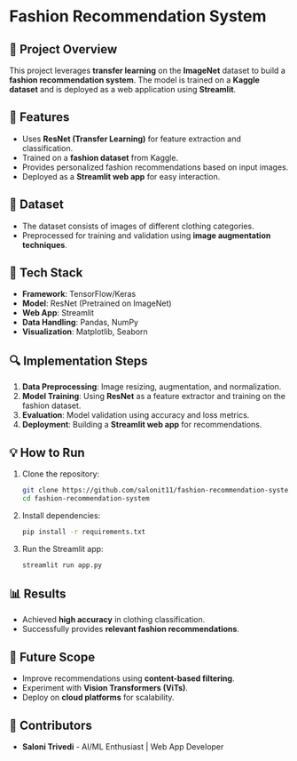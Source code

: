 # Fashion Recommendation System

## 📌 Project Overview
This project leverages **transfer learning** on the **ImageNet** dataset to build a **fashion recommendation system**. The model is trained on a **Kaggle dataset** and is deployed as a web application using **Streamlit**.

## 🚀 Features
- Uses **ResNet (Transfer Learning)** for feature extraction and classification.
- Trained on a **fashion dataset** from Kaggle.
- Provides personalized fashion recommendations based on input images.
- Deployed as a **Streamlit web app** for easy interaction.

## 📂 Dataset
- The dataset consists of images of different clothing categories.
- Preprocessed for training and validation using **image augmentation techniques**.

## 🔧 Tech Stack
- **Framework**: TensorFlow/Keras
- **Model**: ResNet (Pretrained on ImageNet)
- **Web App**: Streamlit
- **Data Handling**: Pandas, NumPy
- **Visualization**: Matplotlib, Seaborn

## 🔍 Implementation Steps
1. **Data Preprocessing**: Image resizing, augmentation, and normalization.
2. **Model Training**: Using **ResNet** as a feature extractor and training on the fashion dataset.
3. **Evaluation**: Model validation using accuracy and loss metrics.
4. **Deployment**: Building a **Streamlit web app** for recommendations.

## 💡 How to Run
1. Clone the repository:
   ```bash
   git clone https://github.com/salonit11/fashion-recommendation-system
   cd fashion-recommendation-system
   ```
2. Install dependencies:
   ```bash
   pip install -r requirements.txt
   ```
3. Run the Streamlit app:
   ```bash
   streamlit run app.py
   ```

## 📊 Results
- Achieved **high accuracy** in clothing classification.
- Successfully provides **relevant fashion recommendations**.

## 🔮 Future Scope
- Improve recommendations using **content-based filtering**.
- Experiment with **Vision Transformers (ViTs)**.
- Deploy on **cloud platforms** for scalability.

## 📌 Contributors
- **Saloni Trivedi** - AI/ML Enthusiast | Web App Developer

